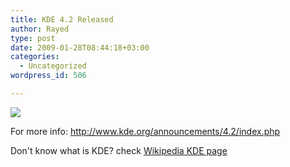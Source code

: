 ```yaml
---
title: KDE 4.2 Released
author: Rayed
type: post
date: 2009-01-28T08:44:18+03:00
categories:
  - Uncategorized
wordpress_id: 506

---
```

<a href="http://www.kde.org/announcements/4.2/screenshots/desktop.png"><img src="http://www.kde.org/announcements/4.2/screenshots/desktop_thumb.png" with="420"/></a>

For more info:
<a href="http://www.kde.org/announcements/4.2/index.php">http://www.kde.org/announcements/4.2/index.php</a>

Don't know what is KDE? check <a href="http://en.wikipedia.org/wiki/KDE">Wikipedia KDE page</a>

